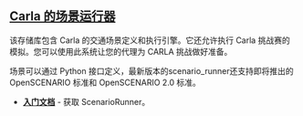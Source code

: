 ## [Carla 的场景运行器](https://github.com/OpenHUTB/scenario_runner) 

该存储库包含 Carla 的交通场景定义和执行引擎。它还允许执行 Carla 挑战赛的模拟。您可以使用此系统让您的代理为 CARLA 挑战做好准备。

场景可以通过 Python 接口定义，最新版本的scenario_runner还支持即将推出的 OpenSCENARIO 标准和 OpenSCENARIO 2.0 标准。


* [__入门文档__](scenario_runner/getting_scenariorunner.md) - 获取 ScenarioRunner。
